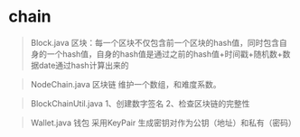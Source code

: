 # chain
>Block.java 区块：每一个区块不仅包含前一个区块的hash值，同时包含自身的一个hash值，自身的hash值是通过之前的hash值+时间戳+随机数+数据date通过hash计算出来的

>NodeChain.java 区块链 维护一个数组，和难度系数。

>BlockChainUtil.java 1、创建数字签名 2、检查区块链的完整性

>Wallet.java 钱包 采用KeyPair 生成密钥对作为公钥（地址）和私有（密码）
